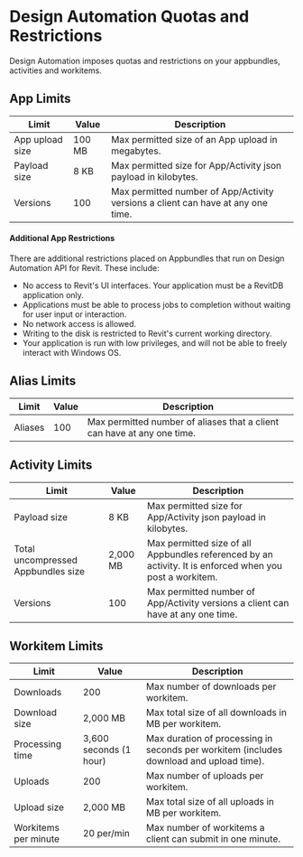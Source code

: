 # Design Automation Quotas and Restrictions


Design Automation imposes quotas and restrictions on your appbundles, activities and workitems.


## App Limits

Limit | Value | Description
------| ------ | -----------
App upload size | 100 MB | Max permitted size of an App upload in megabytes.
Payload size | 8 KB | Max permitted size for App/Activity json payload in kilobytes.
Versions | 100 | Max permitted number of App/Activity versions a client can have at any one time. 

#### Additional App Restrictions

There are additional restrictions placed on Appbundles that run on Design Automation API for Revit.  These include:
* No access to Revit's UI interfaces.  Your application must be a RevitDB application only.
* Applications must be able to process jobs to completion without waiting for user input or interaction.
* No network access is allowed.
* Writing to the disk is restricted to Revit's current working directory.
* Your application is run with low privileges, and will not be able to freely interact with Windows OS.

## Alias Limits

Limit | Value | Description
------| ------ | -----------
Aliases | 100 | Max permitted number of aliases that a client can have at any one time.

## Activity Limits

Limit | Value | Description
------| ------ | -----------
Payload size | 8 KB | Max permitted size for App/Activity json payload in kilobytes.
Total uncompressed Appbundles size | 2,000 MB | Max permitted size of all Appbundles referenced by an activity. It is enforced when you post a workitem.
Versions | 100 | Max permitted number of App/Activity versions a client can have at any one time. 

## Workitem Limits

Limit | Value | Description
------| ------ | -----------
Downloads | 200 | Max number of downloads per workitem.
Download size | 2,000 MB | Max total size of all downloads in MB per workitem.
Processing time| 3,600 seconds (1 hour) | Max duration of processing in seconds per workitem (includes download and upload time).
Uploads | 200 | Max number of uploads per workitem.
Upload size | 2,000 MB | Max total size of all uploads in MB per workitem.
Workitems per minute | 20 per/min | Max number of workitems a client can submit in one minute.
